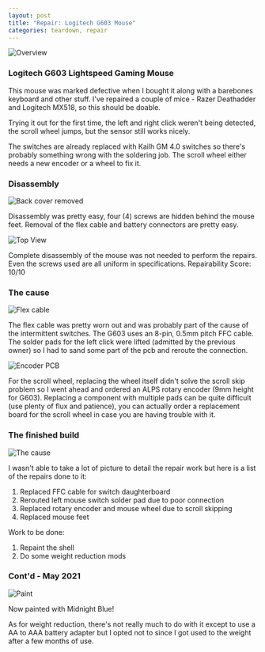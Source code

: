 ```yaml
---
layout: post
title: "Repair: Logitech G603 Mouse"
categories: teardown, repair
---
```

![Overview](/_assets/g603_repair/Paint_2.jpg)

### Logitech G603 Lightspeed Gaming Mouse

This mouse was marked defective when I bought it along with a barebones keyboard and other stuff. I've repaired a couple of mice - Razer Deathadder and Logitech MX518, so this should be doable.

Trying it out for the first time, the left and right click weren't being detected, the scroll wheel jumps, but the sensor still works nicely. 

The switches are already replaced with Kailh GM 4.0 switches so there's probably something wrong with the soldering job. The scroll wheel either needs a new encoder or a wheel to fix it.

### Disassembly
![Back cover removed](/_assets/g603_repair/Switches.jpg)

Disassembly was pretty easy, four (4) screws are hidden behind the mouse feet. Removal of the flex cable and battery connectors are pretty easy. 

![Top View](/_assets/g603_repair/Tabletop.jpg)

Complete disassembly of the mouse was not needed to perform the repairs. Even the screws used are all uniform in specifications. Repairability Score: 10/10

### The cause
![Flex cable](/_assets/g603_repair/Flex.jpg)

The flex cable was pretty worn out and was probably part of the cause of the intermittent switches. The G603 uses an 8-pin, 0.5mm pitch FFC cable. The solder pads for the left click were lifted (admitted by the previous owner) so I had to sand some part of the pcb and reroute the connection.

![Encoder PCB](/_assets/g603_repair/Desoldered.jpg)

For the scroll wheel, replacing the wheel itself didn't solve the scroll skip problem so I went ahead and ordered an ALPS rotary encoder (9mm height for G603). Replacing a component with multiple pads can be quite difficult (use plenty of flux and patience), you can actually order a replacement board for the scroll wheel in case you are having trouble with it.

### The finished build
![The cause](/_assets/g603_repair/Mods.jpg)

I wasn't able to take a lot of picture to detail the repair work but here is a list of the repairs done to it:
1. Replaced FFC cable for switch daughterboard
2. Rerouted left mouse switch solder pad due to poor connection
3. Replaced rotary encoder and mouse wheel due to scroll skipping
4. Replaced mouse feet

Work to be done:
1. Repaint the shell
2. Do some weight reduction mods

### Cont'd - May 2021

![Paint](/_assets/g603_repair/Paint_2.jpg)

Now painted with Midnight Blue! 

As for weight reduction, there's not really much to do with it except to use a AA to AAA battery adapter but I opted not to since I got used to the weight after a few months of use.